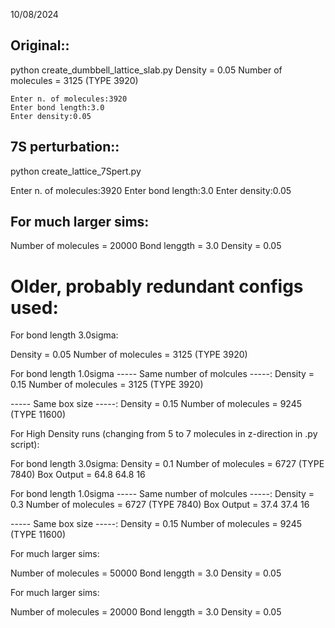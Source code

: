 10/08/2024

## Original::

python create_dumbbell_lattice_slab.py
Density = 0.05
Number of molecules = 3125 (TYPE 3920)

    Enter n. of molecules:3920
    Enter bond length:3.0
    Enter density:0.05

## 7S perturbation::

python create_lattice_7Spert.py

Enter n. of molecules:3920
Enter bond length:3.0
Enter density:0.05


## For much larger sims:

Number of molecules = 20000
Bond lenggth = 3.0
Density = 0.05


# Older, probably redundant configs used:

For bond length 3.0sigma:

Density = 0.05
Number of molecules = 3125 (TYPE 3920)


For bond length 1.0sigma
----- Same number of molcules -----:
Density = 0.15
Number of molecules = 3125 (TYPE 3920)

----- Same box size -----:
Density = 0.15
Number of molecules = 9245 (TYPE 11600)




For High Density runs (changing from 5 to 7 molecules in z-direction in .py script):

For bond length 3.0sigma:
Density = 0.1
Number of molecules = 6727 (TYPE 7840)
Box Output = 64.8 64.8 16

For bond length 1.0sigma
----- Same number of molcules -----:
Density = 0.3
Number of molecules = 6727 (TYPE 7840)
Box Output = 37.4 37.4 16




----- Same box size -----:
Density = 0.15
Number of molecules = 9245 (TYPE 11600)


For much larger sims:

Number of molecules = 50000
Bond lenggth = 3.0
Density = 0.05

For much larger sims:

Number of molecules = 20000
Bond lenggth = 3.0
Density = 0.05